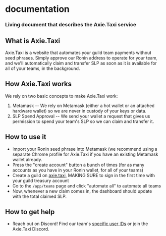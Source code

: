 # documentation
### Living document that describes the Axie.Taxi service

## What is Axie.Taxi
Axie.Taxi is a website that automates your guild team payments without seed phrases. Simply approve our Ronin address to operate for your team, and we'll automatically claim and transfer SLP as soon as it is available for all of your teams, in the background.

## How Axie.Taxi works
We rely on two basic concepts to make Axie.Taxi work:

1. Metamask -- We rely on Metamask (either a hot wallet or an attached hardware wallet) so we are never in custody of your keys or data.
2. SLP Spend Approval -- We send your wallet a request that gives us permission to spend your team's SLP so we can claim and transfer it.

## How to use it
- Import your Ronin seed phrase into Metamask (we recommend using a separate Chrome profile for Axie.Taxi if you have an existing Metamask wallet already.
- Press the "create account" button a bunch of times (for as many accounts as you have in your Ronin wallet, for all of your teams)
- Create a guild on [axie.taxi](https://axie.taxi), MAKING SURE to sign in the first time with your guild treasury account
- Go to the `/app/teams` page and click "automate all" to automate all teams
- Now, whenever a new claim comes in, the dashboard should update with the total claimed SLP.

## How to get help
- Reach out on Discord! Find our team's [specific user IDs](https://axie.taxi/team) or join the Axie.Taxi Discord.
